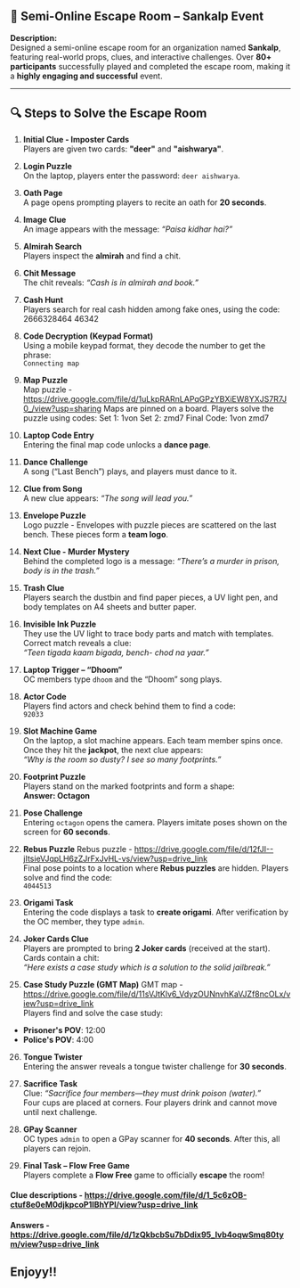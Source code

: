 ## 🧩 Semi-Online Escape Room – Sankalp Event

**Description:**  
Designed a semi-online escape room for an organization named **Sankalp**, featuring real-world props, clues, and interactive challenges. Over **80+ participants** successfully played and completed the escape room, making it a **highly engaging and successful** event.

---

## 🔍 Steps to Solve the Escape Room

1. **Initial Clue - Imposter Cards**  
   Players are given two cards: **"deer"** and **"aishwarya"**.

2. **Login Puzzle**  
   On the laptop, players enter the password: `deer aishwarya`.

3. **Oath Page**  
   A page opens prompting players to recite an oath for **20 seconds**.

4. **Image Clue**  
   An image appears with the message: _“Paisa kidhar hai?”_

5. **Almirah Search**  
   Players inspect the **almirah** and find a chit.

6. **Chit Message**  
   The chit reveals: _“Cash is in almirah and book.”_

7. **Cash Hunt**  
   Players search for real cash hidden among fake ones, using the code:
   2666328464 46342

8. **Code Decryption (Keypad Format)**  
Using a mobile keypad format, they decode the number to get the phrase:  
`Connecting map`

9. **Map Puzzle**  
Map puzzle - https://drive.google.com/file/d/1uLkpRARnLAPqGPzYBXiEW8YXJS7R7J0_/view?usp=sharing
Maps are pinned on a board. Players solve the puzzle using codes:
Set 1: 1von 
Set 2: zmd7 
Final Code: 1von zmd7

10. **Laptop Code Entry**  
 Entering the final map code unlocks a **dance page**.

11. **Dance Challenge**  
 A song (“Last Bench”) plays, and players must dance to it.

12. **Clue from Song**  
 A new clue appears: _“The song will lead you.”_

13. **Envelope Puzzle**  
Logo puzzle - 
 Envelopes with puzzle pieces are scattered on the last bench. These pieces form a **team logo**.

14. **Next Clue - Murder Mystery**  
 Behind the completed logo is a message: _“There’s a murder in prison, body is in the trash.”_

15. **Trash Clue**  
 Players search the dustbin and find paper pieces, a UV light pen, and body templates on A4 sheets and butter paper.

16. **Invisible Ink Puzzle**  
 They use the UV light to trace body parts and match with templates. Correct match reveals a clue:  
 _“Teen tigada kaam bigada, bench- chod na yaar.”_

17. **Laptop Trigger – “Dhoom”**  
 OC members type `dhoom` and the “Dhoom” song plays.

18. **Actor Code**  
 Players find actors and check behind them to find a code:  
 `92033`

19. **Slot Machine Game**  
 On the laptop, a slot machine appears. Each team member spins once. Once they hit the **jackpot**, the next clue appears:  
 _“Why is the room so dusty? I see so many footprints.”_

20. **Footprint Puzzle**  
 Players stand on the marked footprints and form a shape:  
 **Answer: Octagon**

21. **Pose Challenge**  
 Entering `octagon` opens the camera. Players imitate poses shown on the screen for **60 seconds**.

22. **Rebus Puzzle**
Rebus puzzle - https://drive.google.com/file/d/12fJI--jItsieVJqpLH6zZJrFxJvHL-vs/view?usp=drive_link  
 Final pose points to a location where **Rebus puzzles** are hidden. Players solve and find the code:  
 `4044513`

23. **Origami Task**  
 Entering the code displays a task to **create origami**. After verification by the OC member, they type `admin`.

24. **Joker Cards Clue**  
 Players are prompted to bring **2 Joker cards** (received at the start). Cards contain a chit:  
 _“Here exists a case study which is a solution to the solid jailbreak.”_

25. **Case Study Puzzle (GMT Map)**
GMT map - https://drive.google.com/file/d/11sVJtKlv6_VdyzOUNnvhKaVJZf8ncOLx/view?usp=drive_link  
 Players find and solve the case study:
 - **Prisoner's POV**: 12:00  
 - **Police's POV**: 4:00

26. **Tongue Twister**  
 Entering the answer reveals a tongue twister challenge for **30 seconds**.

27. **Sacrifice Task**  
 Clue: _“Sacrifice four members—they must drink poison (water).”_  
 Four cups are placed at corners. Four players drink and cannot move until next challenge.

28. **GPay Scanner**  
 OC types `admin` to open a GPay scanner for **40 seconds**. After this, all players can rejoin.

29. **Final Task – Flow Free Game**  
 Players complete a **Flow Free** game to officially **escape** the room!

#### Clue descriptions - https://drive.google.com/file/d/1_5c6zOB-ctuf8e0eM0djkpcoP1IBhYPl/view?usp=drive_link
#### Answers - https://drive.google.com/file/d/1zQkbcbSu7bDdix95_lvb4oqwSmq80tym/view?usp=drive_link

## Enjoyy!!
